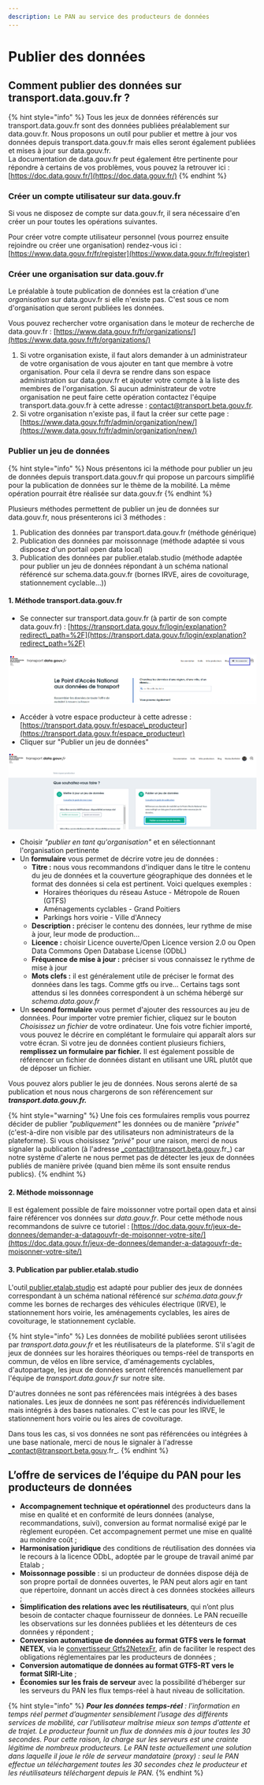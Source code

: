 ```yaml
---
description: Le PAN au service des producteurs de données
---
```


# Publier des données

## Comment publier des données sur transport.data.gouv.fr ?

{% hint style="info" %}
Tous les jeux de données référencés sur transport.data.gouv.fr sont des données publiées préalablement sur data.gouv.fr. Nous proposons un outil pour publier et mettre à jour vos données depuis transport.data.gouv.fr mais elles seront également publiées et mises à jour sur data.gouv.fr.   
La documentation de data.gouv.fr peut également être pertinente pour répondre à certains de vos problèmes, vous pouvez la retrouver ici : [https://doc.data.gouv.fr/](https://doc.data.gouv.fr/)
{% endhint %}

### Créer un compte utilisateur sur data.gouv.fr

Si vous ne disposez de compte sur data.gouv.fr, il sera nécessaire d'en créer un pour toutes les opérations suivantes. 

Pour créer votre compte utilisateur personnel \(vous pourrez ensuite rejoindre ou créer une organisation\) rendez-vous ici : [https://www.data.gouv.fr/fr/register](https://www.data.gouv.fr/fr/register)

### Créer une organisation sur data.gouv.fr

Le préalable à toute publication de données est la création d'une _organisation_ sur data.gouv.fr si elle n'existe pas. C'est sous ce nom d'organisation que seront publiées les données.

Vous pouvez rechercher votre organisation dans le moteur de recherche de data.gouv.fr : [https://www.data.gouv.fr/fr/organizations/](https://www.data.gouv.fr/fr/organizations/)

1. Si votre organisation existe, il faut alors demander à un administrateur de votre organisation de vous ajouter en tant que membre à votre organisation. Pour cela il devra se rendre dans son espace administration sur data.gouv.fr et ajouter votre compte à la liste des membres de l'organisation. Si aucun administrateur de votre organisation ne peut faire cette opération contactez l'équipe transport.data.gouv.fr à cette adresse : contact@transport.beta.gouv.fr.
2. Si votre organisation n'existe pas, il faut la créer sur cette page : [https://www.data.gouv.fr/fr/admin/organization/new/](https://www.data.gouv.fr/fr/admin/organization/new/)

### Publier un jeu de données

{% hint style="info" %}
Nous présentons ici la méthode pour publier un jeu de données depuis transport.data.gouv.fr qui propose un parcours simplifié pour la publication de données sur le thème de la mobilité. La même opération pourrait être réalisée sur data.gouv.fr
{% endhint %}

 Plusieurs méthodes permettent de publier un jeu de données sur data.gouv.fr, nous présenterons ici 3 méthodes : 

1. Publication des données par transport.data.gouv.fr \(méthode générique\)
2. Publication des données par moissonnage \(méthode adaptée si vous disposez d'un portail open data local\)
3. Publication des données par publier.etalab.studio \(méthode adaptée pour publier un jeu de données répondant à un schéma national référencé sur schema.data.gouv.fr \(bornes IRVE, aires de covoiturage, stationnement cyclable...\)\)

#### **1. Méthode transport.data.gouv.fr**

* Se connecter sur transport.data.gouv.fr \(à partir de son compte data.gouv.fr\) : [https://transport.data.gouv.fr/login/explanation?redirect\_path=%2F](https://transport.data.gouv.fr/login/explanation?redirect_path=%2F)

![](../.gitbook/assets/doc-transport-connection.png)

* Accéder à votre espace producteur à cette adresse : [https://transport.data.gouv.fr/espace\_producteur](https://transport.data.gouv.fr/espace_producteur)
* Cliquer sur "Publier un jeu de données"

![](../.gitbook/assets/image%20%28162%29.png)

* Choisir _"publier en tant qu'organisation"_ et en sélectionnant l'organisation pertinente
* Un **formulaire** vous permet de décrire votre jeu de données :
  * **Titre :** nous vous recommandons d'indiquer dans le titre le contenu du jeu de données et la couverture géographique des données et le format des données si cela est pertinent. Voici quelques exemples :
    * Horaires théoriques du réseau Astuce - Métropole de Rouen \(GTFS\)
    * Aménagements cyclables - Grand Poitiers
    * Parkings hors voirie - Ville d'Annecy
  * **Description :** préciser le contenu des données, leur rythme de mise à jour, leur mode de production...
  * **Licence :** choisir Licence ouverte/Open Licence version 2.0 ou Open Data Commons Open Database License \(ODbL\)
  * **Fréquence de mise à jour :** préciser si vous connaissez le rythme de mise à jour
  * **Mots clefs :** il est généralement utile de préciser le format des données dans les tags. Comme gtfs ou irve... Certains tags sont attendus si les données correspondent à un schéma hébergé sur _schema.data.gouv.fr_
* Un **second formulaire** vous permet d'ajouter des ressources au jeu de données. Pour importer votre premier fichier, cliquez sur le bouton _Choisissez un fichier_ de votre ordinateur. Une fois votre fichier importé, vous pouvez le décrire en complétant le formulaire qui apparaît alors sur votre écran. Si votre jeu de données contient plusieurs fichiers, **remplissez un formulaire par fichier.** Il est également possible de référencer un fichier de données distant en utilisant une URL plutôt que de déposer un fichier. 

Vous pouvez alors publier le jeu de données. Nous serons alerté de sa publication et nous nous chargerons de son référencement sur _**transport.data.gouv.fr.**_ 

{% hint style="warning" %}
Une fois ces formulaires remplis vous pourrez décider de publier _"publiquement"_ les données ou de manière _"privée"_ \(c'est-à-dire non visible par des utilisateurs non administrateurs de la plateforme\). Si vous choisissez _"privé"_ pour une raison, merci de nous signaler la publication \(à l'adresse _contact@transport.beta.gouv.fr_\) car notre système d'alerte ne nous permet pas de détecter les jeux de données publiés de manière privée \(quand bien même ils sont ensuite rendus publics\).
{% endhint %}

#### **2. Méthode moissonnage**

Il est également possible de faire moissonner votre portail open data et ainsi faire référencer vos données sur _data.gouv.fr_. Pour cette méthode nous recommandons de suivre ce tutoriel : [https://doc.data.gouv.fr/jeux-de-donnees/demander-a-datagouvfr-de-moisonner-votre-site/](https://doc.data.gouv.fr/jeux-de-donnees/demander-a-datagouvfr-de-moisonner-votre-site/)

#### **3. Publication par publier.etalab.studio**

L'outil[ publier.etalab.studio](https://publier.etalab.studio/) est adapté pour publier des jeux de données correspondant à un schéma national référencé sur _schéma.data.gouv.fr_ comme les bornes de recharges des véhicules électrique \(IRVE\), le stationnement hors voirie, les aménagements cyclables, les aires de covoiturage, le stationnement cyclable. 

{% hint style="info" %}
Les données de mobilité publiées seront utilisées par _transport.data.gouv.fr_ et les réutilisateurs de la plateforme. S'il s'agit de jeux de données sur les horaires théoriques ou temps-réel de transports en commun, de vélos en libre service, d'aménagements cyclables, d'autopartage, les jeux de données seront référencés manuellement par l'équipe de _transport.data.gouv.fr_ sur notre site. 

D'autres données ne sont pas référencées mais intégrées à des bases nationales. Les jeux de données ne sont pas référencés individuellement mais intégrés à des bases nationales. C'est le cas pour les IRVE, le stationnement hors voirie ou les aires de covoiturage. 

Dans tous les cas, si vos données ne sont pas référencées ou intégrées à une base nationale, merci de nous le signaler à l'adresse _contact@transport.beta.gouv.fr_.
{% endhint %}

## L’offre de services de l’équipe du PAN pour les producteurs de données

* **Accompagnement technique et opérationnel** des producteurs dans la mise en qualité et en conformité de leurs données \(analyse, recommandations, suivi\), conversion au format normalisé exigé par le règlement européen. Cet accompagnement permet une mise en qualité au moindre coût ;
* **Harmonisation juridique** des conditions de réutilisation des données via le recours à la licence ODbL, adoptée par le groupe de travail animé par Etalab ;
* **Moissonnage possible** : si un producteur de données dispose déjà de son propre portail de données ouvertes, le PAN peut alors agir en tant que répertoire, donnant un accès direct à ces données stockées ailleurs ;
* **Simplification des relations avec les réutilisateurs**, qui n’ont plus besoin de contacter chaque fournisseur de données. Le PAN recueille les observations sur les données publiées et les détenteurs de ces données y répondent ;
* **Conversion automatique de données au format GTFS vers le format NETEX**, via le [convertisseur Gtfs2NetexFr](http://lafabriquedesmobilites.fr/articles/innovation/gtfs2netexfr-nouvel-outil-open-source-pour-faciliter-la-production-de-donnees-transport-au-format-netex/), afin de faciliter le respect des obligations réglementaires par les producteurs de données ;
* **Conversion automatique de données au format GTFS-RT vers le format SIRI-Lite** ;
* **Économies sur les frais de serveur** avec la possibilité d’héberger sur les serveurs du PAN les flux temps-réel à haut niveau de sollicitation.

{% hint style="info" %}
_**Pour les données temps-réel** : l’information en temps réel permet d’augmenter sensiblement l’usage des différents services de mobilité, car l’utilisateur maîtrise mieux son temps d’attente et de trajet. Le producteur fournit un flux de données mis à jour toutes les 30 secondes. Pour cette raison, la charge sur les serveurs est une crainte légitime de nombreux producteurs. Le PAN teste actuellement une solution dans laquelle il joue le rôle de serveur mandataire \(proxy\) : seul le PAN effectue un téléchargement toutes les 30 secondes chez le producteur et les réutilisateurs téléchargent depuis le PAN._
{% endhint %}

